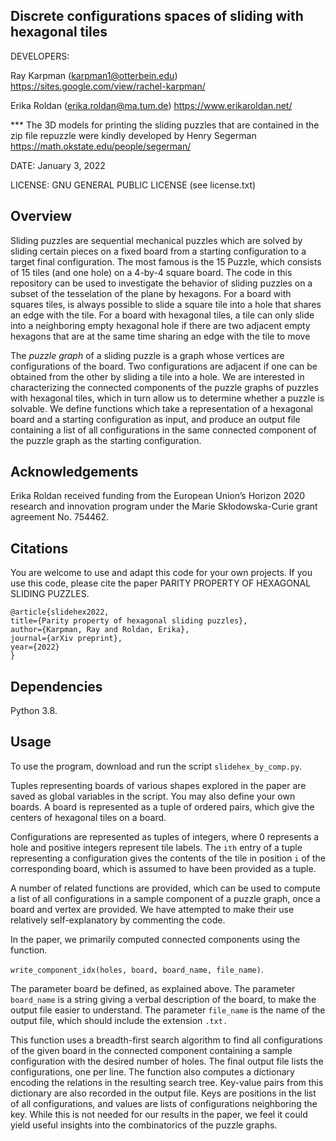 ## Discrete configurations spaces of sliding with hexagonal tiles

DEVELOPERS:

Ray Karpman (karpman1@otterbein.edu) 
https://sites.google.com/view/rachel-karpman/

Erika Roldan (erika.roldan@ma.tum.de)
https://www.erikaroldan.net/


*** The 3D models for printing the sliding puzzles that are contained in the zip file repuzzle were kindly developed by Henry Segerman https://math.okstate.edu/people/segerman/

DATE: January 3, 2022

LICENSE: GNU GENERAL PUBLIC LICENSE (see license.txt)

## Overview

Sliding puzzles are sequential mechanical puzzles which are solved by sliding certain pieces on a fixed board from a starting configuration to a target final configuration. The most famous is the 15 Puzzle, which consists of 15 tiles (and one hole) on a 4-by-4 square board. The code in this repository can be used to investigate the behavior of sliding puzzles on a subset of the tesselation of the plane by hexagons. For a board with squares tiles, is always possible to slide a square tile into a hole that shares an edge with the tile. For a board with hexagonal tiles, a tile can only slide into a neighboring empty hexagonal hole if  there are two adjacent empty hexagons that are at the same time sharing an edge with the tile to move

The *puzzle graph* of a sliding puzzle is a graph whose vertices are configurations of the board. Two configurations are adjacent if one can be obtained from the other by sliding a tile into a hole. We are interested in characterizing the connected components of the puzzle graphs of puzzles with hexagonal tiles, which in turn allow us to determine whether a puzzle is solvable. We define functions which take a representation of a hexagonal board and a starting configuration as input, and produce an output file containing a list of all configurations in the same connected component of the puzzle graph as the starting configuration.

## Acknowledgements

Erika Roldan received funding from the European Union’s Horizon 2020 
research and innovation program under the Marie Skłodowska-Curie grant agreement No. 754462.

## Citations

You are welcome to use and adapt this code for your own projects. If you use this code, 
please cite the paper PARITY PROPERTY OF HEXAGONAL SLIDING PUZZLES. 

```
@article{slidehex2022,
title={Parity property of hexagonal sliding puzzles},
author={Karpman, Ray and Roldan, Erika},
journal={arXiv preprint},
year={2022}
}
```

## Dependencies

Python 3.8.

## Usage 

To use the program, download and run the script `slidehex_by_comp.py`. 

Tuples representing boards of various shapes explored in the paper
are saved as global variables in the script. You may also define your own boards.
A board is represented as a tuple of ordered pairs, 
which give the centers of hexagonal tiles on a board. 

Configurations are represented as tuples of integers, where 0 represents a hole
and positive integers represent tile labels. The `ith` entry of a tuple representing
a configuration gives the contents of the tile in position `i` of the corresponding board,
which is assumed to have been provided as a tuple. 

A number of related functions are provided, which can be used to compute a list
of all configurations in a sample component of a puzzle graph, once a board and vertex are provided.
We have attempted to make their use relatively self-explanatory by commenting the code.

In the paper, we primarily computed connected components using the function.

`write_component_idx(holes, board, board_name, file_name)`.

The parameter board be defined, as explained above. The parameter `board_name` is
a string giving a verbal description of the board, to make the output file 
easier to understand. The parameter `file_name` is the name of the output file, which should include
the extension `.txt.`

This function uses a breadth-first search algorithm to find all configurations of the given board
in the connected component containing a sample configuration with the 
desired number of holes. The final output file lists the configurations, one per line. The function also computes a 
dictionary encoding the relations in the resulting search tree. Key-value pairs from this dictionary
are also recorded in the output file. Keys are positions in the 
list of all configurations, and values are lists of configurations neighboring the key. 
While this is not needed for our results in the paper, we feel it could yield useful insights
into the combinatorics of the puzzle graphs.
